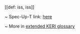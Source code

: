 [[def: iss, iss]]

~ Spec-Up-T link: <a href='https://weboftrust.github.io/WOT-terms/docs/glossary/iss'>here</a>

~ More in <a href="https://weboftrust.github.io/WOT-terms/docs/glossary/iss">extended KERI glossary</a>
